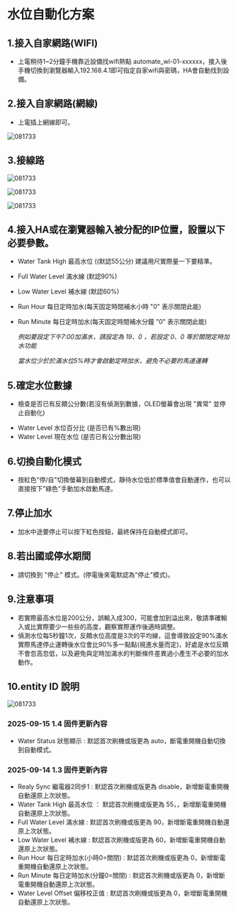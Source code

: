 # 水位自動化方案
## 1.接入自家網路(WIFI)
* 上電稍待1~2分鐘手機靠近設備找wifi熱點 automate_wl-01-xxxxxx，接入後手機切換到瀏覽器輸入192.168.4.1即可指定自家wifi與密碼，HA會自動找到設備。
## 2.接入自家網路(網線)
* 上電插上網線即可。

![081733](/WL_01/image/20250519_50.JPG)
## 3.接線路
![081733](/WL_01/image/p2.JPG)

![081733](/WL_01/image/p3.JPG)

![081733](/WL_01/image/p4.JPG)

## 4.接入HA或在瀏覽器輸入被分配的IP位置，設置以下必要參數。
- Water Tank High 最高水位 ((默認55公分) 建議用尺實際量一下要精準。
- Full Water Level 滿水線 (默認90%)
- Low Water Level 補水線 (默認60%)
- Run Hour 每日定時加水(每天固定時間補水小時 "0" 表示關閉此能) 
- Run Minute 每日定時加水(每天固定時間補水分鐘 "0" 表示關閉此能)
  
  *例如要設定下午7:00加滿水，請設定為 19、0 ，若設定 0、0 等於關閉定時加水功能*
  
  *當水位少於於滿水位5%時才會啟動定時加水，避免不必要的馬達運轉*
  
## 5.確定水位數據
* 檢查是否已有反饋公分數(若沒有偵測到數據，OLED螢幕會出現 "異常" 並停止自動化)
- Water Level 水位百分比 (是否已有%數出現)
- Water Level 現在水位 (是否已有公分數出現)
## 6.切換自動化模式
* 按紅色"停/自"切換螢幕到自動模式，靜待水位低於標準值會自動運作，也可以直接按下"綠色"手動加水啟動馬達。
## 7.停止加水
* 加水中途要停止可以按下紅色按鈕，最終保持在自動模式即可。
## 8.若出國或停水期間
* 請切換到 "停止" 模式。(停電後來電默認為"停止"模式)。
## 9.注意事項
* 若實際最高水位是200公分，誤輸入成300，可能會加到溢出來，敬請準確輸入或比實際要少一些些的高度，觀察實際運作後適時調整。
* 偵測水位每5秒鐘1次，反饋水位高度是3次的平均線，這會導致設定90%滿水實際馬達停止運轉後水位會比90%多一點點(視進水量而定)，好處是水位反饋不會忽高忽低，以及避免與定時加滿水的判斷條件差異過小產生不必要的加水動作。
## 10.entity ID 說明
![081733](/WL_01/image/wl-01.JPG)

### 2025-09-15 1.4 固件更新內容
* Water Status 狀態顯示 : 默認首次刷機或版更為 auto，斷電重開機自動切換到自動模式。
### 2025-09-14 1.3 固件更新內容
* Realy Sync 繼電器2同步1 : 默認首次刷機或版更為 disable，新增斷電重開機自動還原上次狀態。
* Water Tank High 最高水位 ： 默認首次刷機或版更為 55，，新增斷電重開機自動還原上次狀態。
* Full Water Level 滿水線 : 默認首次刷機或版更為 90，新增斷電重開機自動還原上次狀態。
* Low Water Level 補水線 : 默認首次刷機或版更為 60，新增斷電重開機自動還原上次狀態。
* Run Hour 每日定時加水(小時0=關閉) : 默認首次刷機或版更為 0，新增斷電重開機自動還原上次狀態。
* Run Minute 每日定時加水(分鐘0=關閉) : 默認首次刷機或版更為 0，新增斷電重開機自動還原上次狀態。
* Water Level Offset 偏移校正值 : 默認首次刷機或版更為 0，新增斷電重開機自動還原上次狀態。

